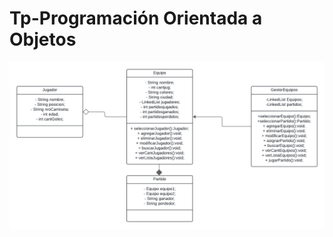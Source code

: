 <!DOCTYPE html>
<html lang="en">
<head>
    <meta charset="UTF-8">
    <meta name="viewport" content="width=device-width, initial-scale=1.0">
    <title>Document</title>
</head>
<body>
    <h1>Tp-Programación Orientada a Objetos</h1>
    <img src="Diagrama.png" alt="">
</body>
</html>
